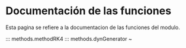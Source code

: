 # Documentación de las funciones 

Esta pagina se refiere a la documentacion de las funciones del modulo.

::: methods.methodRK4
::: methods.dynGenerator
~                           
